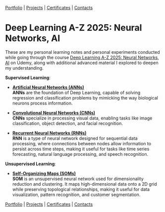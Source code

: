[Portfolio](https://github.com/daluchkin/data-analyst-portfolio) |  [Projects](https://github.com/daluchkin/data-analyst-portfolio/blob/main/projects.md) | [Certificates](https://github.com/daluchkin/data-analyst-portfolio/blob/main/certificates.md) | [Contacts](https://github.com/daluchkin/data-analyst-portfolio#my_contacts)

# Deep Learning A-Z 2025: Neural Networks, AI


These are my personal learning notes and personal experiments conducted while going through the course [Deep Learning A-Z 2025: Neural Networks, AI](https://www.udemy.com/course/deeplearning/) on Udemy, along with additional advanced material I explored to deepen my understanding.

**Supervised Learning**:

- [**Artificial Neural Networks (ANNs)**](./01_Artificial_Neural_Networks_ANNs/ANN.ipynb)\
  **ANNs** are the foundation of Deep Learning, capable of solving regression and classification problems by mimicking the way biological neurons process information.

- [**Convolutional Neural Networks (CNNs)**](./02_Convolutional_Neural_Networks_CNNs/CNN.ipynb)\
  **CNNs** specialize in processing visual data, enabling tasks like image classification, object detection, and facial recognition.

- [**Recurrent Neural Networks (RNNs)**](./03_Recurrent_Neural_Networks_RNNs/RNN.ipynb)\
  **RNN** is a type of neural network designed for sequential data processing, where connections between nodes allow information to persist across time steps, making it useful for tasks like time series forecasting, natural language processing, and speech recognition.


**Unsupervised Learning**:

- [**Self-Organizing Maps (SOMs)**](./04_Self_Organizing_Maps_SOMs/SOM.ipynb)\
  **SOM** is an unsupervised neural network used for dimensionality reduction and clustering. It maps high-dimensional data onto a 2D grid while preserving topological relationships, making it useful for data visualization, pattern recognition, and customer segmentation.


[Portfolio](https://github.com/daluchkin/data-analyst-portfolio) |  [Projects](https://github.com/daluchkin/data-analyst-portfolio/blob/main/projects.md) | [Certificates](https://github.com/daluchkin/data-analyst-portfolio/blob/main/certificates.md) | [Contacts](https://github.com/daluchkin/data-analyst-portfolio#my_contacts)